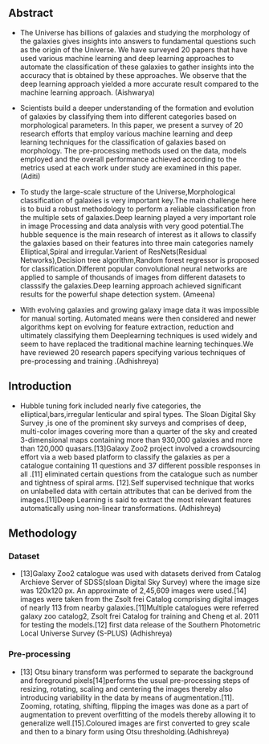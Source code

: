 ## Abstract
- The Universe has billions of galaxies and studying the morphology of the galaxies gives insights into answers to fundamental questions such as the origin of the Universe. We have surveyed 20 papers that have used various machine learning and deep learning approaches to automate the classification of these galaxies to gather insights into the accuracy that is obtained by these approaches. We observe that the deep learning approach yielded a more accurate result compared to the machine learning approach. (Aishwarya)

- Scientists build a deeper understanding of the formation and evolution of galaxies by classifying them into different categories based on morphological parameters. In this paper, we present a survey of 20 research efforts that employ various machine learning and deep learning techniques for the classification of galaxies based on morphology. The pre-processing methods used on the data, models employed and the overall performance achieved according to the metrics used at each work under study are examined in this paper. (Aditi)

- To study the large-scale structure of the Universe,Morphological classification of galaxies is very important key.The main challenge here is to buid a robust methodology to perform a reliable classification fron the multiple sets of galaxies.Deep learning played a very important role in image Processing and data analysis with very good potential.The hubble sequence is the main research of interest as it allows to classify the galaxies based on their features into three main categories namely Elliptical,Spiral and irregular.Varient of ResNets(Residual Networks),Decision tree algorithm,Random forest regressor is proposed for classification.Different popular convolutional neural networks are applied to sample of thousands of images from different datasets to classsify the galaxies.Deep learning approach achieved significant results for the powerful shape detection system. (Ameena)

- With evolving galaxies and growing galaxy image data it  was impossible for manual sorting. Automated means were then considered and newer algorithms kept on evolving for feature extraction, reduction and ultimately classifying them  Deeplearning techniques is used widely and seem to have replaced the traditional machine learning techinques.We have reviewed 20 research papers specifying various techniques of pre-processing and training .(Adhishreya)


## Introduction
- Hubble tuning fork included nearly five categories, the elliptical,bars,irregular lenticular and spiral types. The Sloan Digital Sky Survey ,is one of the prominent sky surveys and comprises of deep, multi-color images covering more than a quarter of the sky and created 3-dimensional maps containing more than 930,000 galaxies and more than 120,000 quasars.[13]Galaxy Zoo2 project involved a crowdsourcing effort via a web based platform to classify the galaxies as per a catalogue containing 11 questions and 37 different possible responses in all .[11] eliminated certain questions from the catalogue such as number and tightness of spiral arms. [12].Self supervised technique that works on unlabelled data with certain attributes that can be derived from the images.[11]Deep Learning is said to extract the most relevant features automatically using non-linear transformations. (Adhishreya)                                                                                                                                                                    


## Methodology
### Dataset
- [13]Galaxy Zoo2 catalogue was used with datasets derived from Catalog Archieve Server of SDSS(sloan Digital Sky Survey) where the image size was 120x120 px. An approximate of 2,45,609 images were used.[14] images were taken from the Zsolt frei Catalog comprising digital images of nearly 113 from nearby galaxies.[11]Multiple catalogues were referred galaxy zoo catalog2, Zsolt frei Catalog for training and Cheng et al. 2011 for testing the models.[12] first data release of the Southern Photometric Local Universe Survey (S-PLUS) (Adhishreya)
### Pre-processing
- [13] Otsu binary transform was performed to separate the background and foreground pixels[14]performs the usual pre-processing steps of resizing, rotating, scaling and centering the images thereby also introducing variability in the data by means of augmentation.[11]. Zooming, rotating, shifting, flipping the images was done as a part of augmentation to prevent overfitting of the models thereby allowing it to generalize well.[15].Coloured images are first converted to grey scale and then to a binary form using Otsu thresholding.(Adhishreya)
